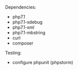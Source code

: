 Dependencies:
- php7.1
- php7.1-xdebug
- php7.1-xml
- php7.1-mbstring
- curl
- composer

Testing:
- configure phpunit (phpstorm)
